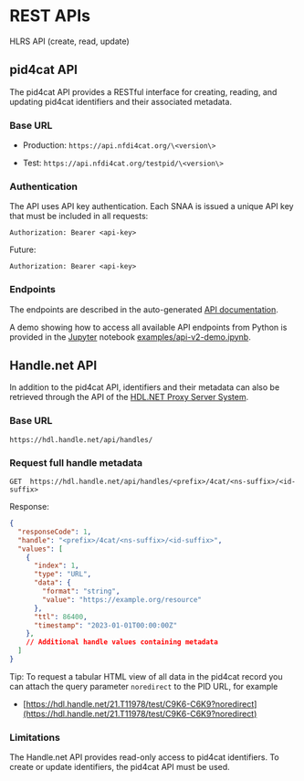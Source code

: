 # REST APIs

HLRS API (create, read, update)

## pid4cat API

The pid4cat API provides a RESTful interface for creating, reading, and updating pid4cat identifiers and their associated metadata.

### Base URL

- Production: `https://api.nfdi4cat.org/\<version\>`

- Test: `https://api.nfdi4cat.org/testpid/\<version\>`

### Authentication

The API uses API key authentication. Each SNAA is issued a unique API key that must be included in all requests:

```http
Authorization: Bearer <api-key>
```

Future:

```http
Authorization: Bearer <api-key>
```

### Endpoints

The endpoints are described in the auto-generated [API documentation](https://api.nfdi4cat.org/testpid/v2/index.html).

A demo showing how to access all available API endpoints from Python is provided in the [Jupyter](https://jupyter.org/) notebook [examples/api-v2-demo.ipynb](https://github.com/nfdi4cat/pid4cat-model/blob/main/examples/api-v2-demo.ipynb).

## Handle.net API

In addition to the pid4cat API, identifiers and their metadata can also be retrieved through the API of the [HDL.NET Proxy Server System](https://www.handle.net/proxy_servlet.html).

### Base URL

```http
https://hdl.handle.net/api/handles/
```

### Request full handle metadata

```http
GET  https://hdl.handle.net/api/handles/<prefix>/4cat/<ns-suffix>/<id-suffix>
```

Response:

```json
{
  "responseCode": 1,
  "handle": "<prefix>/4cat/<ns-suffix>/<id-suffix>",
  "values": [
    {
      "index": 1,
      "type": "URL",
      "data": {
        "format": "string",
        "value": "https://example.org/resource"
      },
      "ttl": 86400,
      "timestamp": "2023-01-01T00:00:00Z"
    },
    // Additional handle values containing metadata
  ]
}
```

Tip: To request a tabular HTML view of all data in the pid4cat record you can attach the query parameter `noredirect` to the PID URL, for example

- [https://hdl.handle.net/21.T11978/test/C9K6-C6K9?noredirect](https://hdl.handle.net/21.T11978/test/C9K6-C6K9?noredirect)

### Limitations

The Handle.net API provides read-only access to pid4cat identifiers. To create or update identifiers, the pid4cat API must be used.

